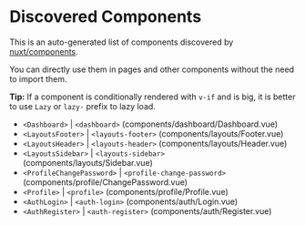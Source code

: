 # Discovered Components

This is an auto-generated list of components discovered by [nuxt/components](https://github.com/nuxt/components).

You can directly use them in pages and other components without the need to import them.

**Tip:** If a component is conditionally rendered with `v-if` and is big, it is better to use `Lazy` or `lazy-` prefix to lazy load.

- `<Dashboard>` | `<dashboard>` (components/dashboard/Dashboard.vue)
- `<LayoutsFooter>` | `<layouts-footer>` (components/layouts/Footer.vue)
- `<LayoutsHeader>` | `<layouts-header>` (components/layouts/Header.vue)
- `<LayoutsSidebar>` | `<layouts-sidebar>` (components/layouts/Sidebar.vue)
- `<ProfileChangePassword>` | `<profile-change-password>` (components/profile/ChangePassword.vue)
- `<Profile>` | `<profile>` (components/profile/Profile.vue)
- `<AuthLogin>` | `<auth-login>` (components/auth/Login.vue)
- `<AuthRegister>` | `<auth-register>` (components/auth/Register.vue)
